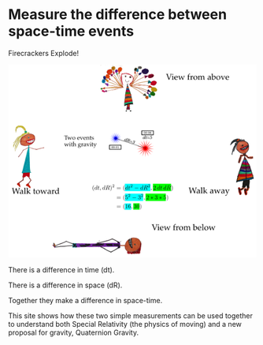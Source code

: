 # Measure the difference between space-time events

Firecrackers Explode!

![](img/measure_events_600.png)

There is a difference in time (dt).

There is a difference in space (dR).

Together they make a difference in space-time.

This site shows how these two simple measurements can be used together to
understand both Special Relativity (the physics of moving) and a new proposal
for gravity, Quaternion Gravity.

